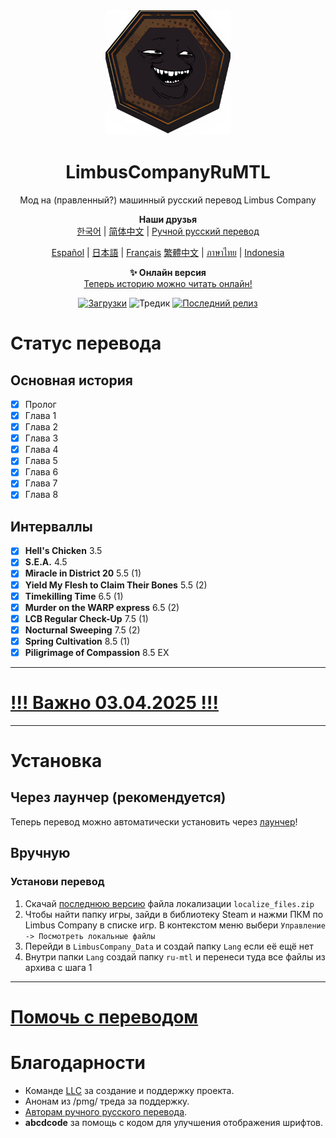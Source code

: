 <div align="center">
<a href="https://github.com/kimght/LimbusCompanyRuMTL">
   <img src="https://github.com/kimght/LimbusCompanyRuMTL/blob/main/data/images/logo.png"
      width="200"
      height="200"/>
</a>

# LimbusCompanyRuMTL
Мод на (правленный?) машинный русский перевод Limbus Company

<b>Наши друзья</b><br/>
[한국어](https://limbuscompany.kr) | [简体中文](https://github.com/LocalizeLimbusCompany/LocalizeLimbusCompany) | [Ручной русский перевод](https://github.com/Crescent-Corporation/LimbusCompanyBusRUS)

[Español](https://github.com/Dreams-Office/LimbusCompanySpanishTranslationTeam) | [日本語](https://limbuscompany.kr) | [Français](https://github.com/Eden-Office/LimbusCompanyBusFR)
[繁體中文](https://github.com/SmallYuanSY/LocalizeLimbusCompany) | [ภาษาไทย](https://github.com/JoshSnappas/LocalizeLimbusCompanyTH) | [Indonesia](https://github.com/ArtefactX1/LocalizeLimbusID)

<b>✨ Онлайн версия</b><br/>
[Теперь историю можно читать онлайн!](https://kimght.github.io)

[![Загрузки](https://img.shields.io/github/downloads/kimght/LimbusCompanyRuMTL/total?style=flat-square&label=%D0%92%D1%81%D0%B5%D0%B3%D0%BE%20%D0%B7%D0%B0%D0%B3%D1%80%D1%83%D0%B7%D0%BE%D0%BA&color=%23707489)](../../releases)
![Тредик](https://img.shields.io/badge/%2Fpmg%2F-thread?style=flat-square&label=%D0%9B%D0%B8%D0%B3%D0%BC%D1%83%D1%81%20%D0%A2%D1%80%D0%B5%D0%B4%D0%B8%D0%BA&color=%23f99b06)
[![Последний релиз](https://img.shields.io/github/v/release/kimght/LimbusCompanyRuMTL?style=flat-square&label=%D0%9F%D0%BE%D1%81%D0%BB%D0%B5%D0%B4%D0%BD%D1%8F%D1%8F%20%D0%B2%D0%B5%D1%80%D1%81%D0%B8%D1%8F&labelColor=%23707489&color=%23484f58)](../../releases/latest)
</div>

# Статус перевода
## Основная история
- [x] Пролог
- [x] Глава 1
- [x] Глава 2
- [x] Глава 3
- [x] Глава 4
- [x] Глава 5
- [x] Глава 6
- [x] Глава 7
- [x] Глава 8

## Интерваллы
- [x] **Hell's Chicken** 3.5
- [x] **S.E.A.** 4.5
- [x] **Miracle in District 20** 5.5 (1)
- [x] **Yield My Flesh to Claim Their Bones** 5.5 (2)
- [x] **Timekilling Time** 6.5 (1)
- [x] **Murder on the WARP express** 6.5 (2)
- [x] **LCB Regular Check-Up** 7.5 (1)
- [x] **Nocturnal Sweeping** 7.5 (2)
- [x] **Spring Cultivation** 8.5 (1)
- [x] **Piligrimage of Compassion** 8.5 EX

---

# [!!! Важно 03.04.2025 !!!](data/readme/3rd_april_notice.md)

---

# Установка
## Через лаунчер (рекомендуется)
Теперь перевод можно автоматически установить через [лаунчер](https://github.com/kimght/LimbusLocalizationManager)!

## Вручную
### Установи перевод
1. Скачай [последнюю версию](https://github.com/kimght/LimbusCompanyRuMTL/releases) файла локализации `localize_files.zip`
2. Чтобы найти папку игры, зайди в библиотеку Steam и нажми ПКМ по Limbus Company в списке игр. В контекстом меню выбери `Управление -> Посмотреть локальные файлы`
3. Перейди в `LimbusCompany_Data` и создай папку `Lang` если её ещё нет
4. Внутри папки `Lang` создай папку `ru-mtl` и перенеси туда все файлы из архива с шага 1

---

# [Помочь с переводом](https://github.com/kimght/LimbusStory)

# Благодарности
- Команде [LLC](https://github.com/LocalizeLimbusCompany) за создание и поддержку проекта.
- Анонам из /pmg/ треда за поддержку.
- [Авторам ручного русского перевода](https://github.com/Crescent-Corporation/LimbusCompanyBusRUS).
- <b>abcdcode</b> за помощь с кодом для улучшения отображения шрифтов.
